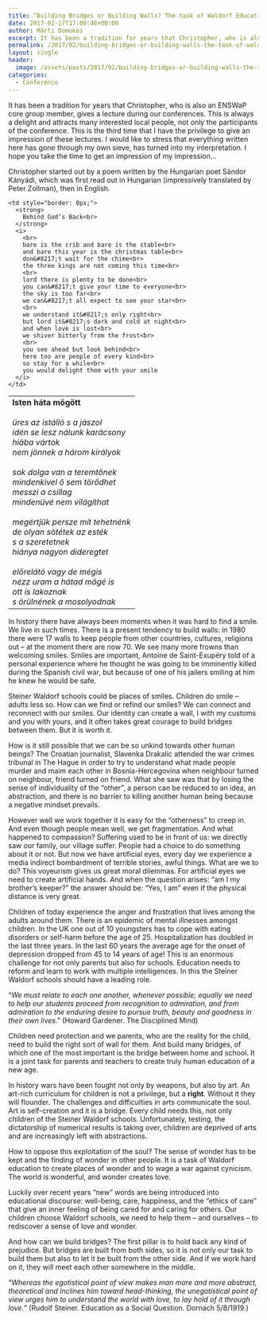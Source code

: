 ```yaml
---
title: “Building Bridges or Building Walls? The task of Waldorf Education” – an impression of a lecture by Christopher Clouder
date: 2017-02-17T17:00:46+00:00
author: Márti Domokos
excerpt: It has been a tradition for years that Christopher, who is also an ENSWaP core group member, gives a lecture during our conferences. This is always a delight and attracts many interested local people, not only the participants of the conference.
permalink: /2017/02/building-bridges-or-building-walls-the-task-of-waldorf-education-an-impression-of-a-lecture-by-christopher-clouder/
layout: single
header:
  image: /assets/posts/2017/02/building-bridges-or-building-walls-the-task-of-waldorf-education-an-impression-of-a-lecture-by-christopher-clouder/header.jpg
categories:
  - Conference
---
```

It has been a tradition for years that Christopher, who is also an ENSWaP core group member, gives a lecture during our conferences. This is always a delight and attracts many interested local people, not only the participants of the conference. This is the third time that I have the privilege to give an impression of these lectures. I would like to stress that everything written here has gone through my own sieve, has turned into my interpretation. I hope you take the time to get an impression of my impression…

Christopher started out by a poem written by the Hungarian poet Sándor Kányádi, which was first read out in Hungarian (impressively translated by Peter Zollman), then in English.

<table>
  <tr>
    <td style="border: 0px;">
      <strong>
        Isten háta mögött<br>
      </strong>
      <i>
        <br>
        üres az istálló s a jászol<br>
        idén se lesz nálunk karácsony<br>
        hiába vártok<br>
        nem jönnek a három királyok<br>
        <br>
        sok dolga van a teremtőnek<br>
        mindenkivel ő sem törődhet<br>
        messzi a csillag<br>
        mindenüvé nem világíthat<br>
        <br>
        megértjük persze mit tehetnénk<br>
        de olyan sötétek az esték<br>
        s a szeretetnek<br>
        hiánya nagyon dideregtet<br>
        <br>
        előrelátó vagy de mégis<br>
        nézz uram a hátad mögé is<br>
        ott is lakoznak<br>
        s örülnének a mosolyodnak
      </i>
    </td> 
        
    <td style="border: 0px;">
      <strong>
        Behind God’s Back<br>
      </strong>
      <i>
        <br>
        bare is the crib and bare is the stable<br>
        and bare this year is the christmas table<br>
        don&#8217;t wait for the chime<br>
        the three kings are not coming this time<br>
        <br>
        lord there is plenty to be done<br>
        you can&#8217;t give your time to everyone<br>
        the sky is too far<br>
        we can&#8217;t all expect to see your star<br>
        <br>
        we understand it&#8217;s only right<br>
        but lord it&#8217;s dark and cold at night<br>
        and when love is lost<br>
        we shiver bitterly from the frost<br>
        <br>
        you see ahead but look behind<br> 
        here too are people of every kind<br>
        so stay for a while<br>
        you would delight them with your smile
      </i>
    </td>
  </tr>
</table> 

In history there have always been moments when it was hard to find a smile. We live in such times. There is a present tendency to build walls: in 1980 there were 17 walls to keep people from other countries, cultures, religions out – at the moment there are now 70. We see many more frowns than welcoming smiles. Smiles are important, Antoine de Saint-Exupéry told of a personal experience where he thought he was going to be imminently killed during the Spanish civil war, but because of one of his jailers smiling at him he knew he would be safe.

Steiner Waldorf schools could be places of smiles. Children do smile – adults less so. How can we find or refind our smiles? We can connect and reconnect with our smiles. Our identity can create a wall, I with my customs and you with yours, and it often takes great courage to build bridges between them. But it is worth it.

How is it still possible that we can be so unkind towards other human beings? The Croatian journalist, Slavenka Drakalic attended the war crimes tribunal in The Hague in order to try to understand what made people murder and maim each other in Bosnia-Hercegovina when neighbour turned on neighbour, friend turned on friend. What she saw was that by losing the sense of individuality of the “other”, a person can be reduced to an idea, an abstraction, and there is no barrier to killing another human being because a negative mindset prevails.

However well we work together it is easy for the “otherness” to creep in. And even though people mean well, we get fragmentation. And what happened to compassion? Suffering used to be in front of us: we directly saw our family, our village suffer. People had a choice to do something about it or not. But now we have artificial eyes, every day we experience a media indirect bombardment of terrible stories, awful things. What are we to do? This voyeurism gives us great moral dilemmas. For artificial eyes we need to create artificial hands. And when the question arises: “am I my brother’s keeper?” the answer should be: “Yes, I am” even if the physical distance is very great.

Children of today experience the anger and frustration that lives among the adults around them. There is an epidemic of mental illnesses amongst children. In the UK one out of 10 youngsters has to cope with eating disorders or self-harm before the age of 25. Hospitalization has doubled in the last three years. In the last 60 years the average age for the onset of depression dropped from 45 to 14 years of age! This is an enormous challenge for not only parents but also for schools. Education needs to reform and learn to work with multiple intelligences. In this the Steiner Waldorf schools should have a leading role.

“<i>We must relate to each one another, whenever possible; equally we need to help our students proceed from recognition to admiration, and from admiration to the enduring desire to pursue truth, beauty and goodness in their own lives</i>.” (Howard Gardener. The Disciplined Mind)

Children need protection and we parents, who are the reality for the child, need to build the right sort of wall for them. And build many bridges, of which one of the most important is the bridge between home and school. It is a joint task for parents and teachers to create truly human education of a new age.

In history wars have been fought not only by weapons, but also by art. An art-rich curriculum for children is not a privilege, but a <b>right</b>. Without it they will flounder. The challenges and difficulties in arts communicate the soul. Art is self-creation and it is a bridge. Every child needs this, not only children of the Steiner Waldorf schools. Unfortunately, testing, the dictatorship of numerical results is taking over, children are deprived of arts and are increasingly left with abstractions.

How to oppose this exploitation of the soul? The sense of wonder has to be kept and the finding of wonder in other people. It is a task of Waldorf education to create places of wonder and to wage a war against cynicism. The world is wonderful, and wonder creates love.

Luckily over recent years “new” words are being introduced into educational discourse: well-being, care, happiness, and the “ethics of care” that give an inner feeling of being cared for and caring for others. Our children choose Waldorf schools, we need to help them – and ourselves – to rediscover a sense of love and wonder.

And how can we build bridges? The first pillar is to hold back any kind of prejudice. But bridges are built from both sides, so it is not only our task to build them but also to let it be built from the other side. And if we work hard on it, they will meet each other somewhere in the middle.

“<i>Whereas the egotistical point of view makes man more and more abstract, theoretical and inclines him toward head-thinking, the unegotistical point of view urges him to understand the world with love, to lay hold of it through love.”</i> (Rudolf Steiner. Education as a Social Question. Dornach 5/8/1919.)

